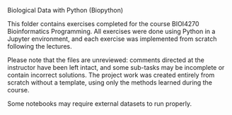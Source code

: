 Biological Data with Python (Biopython)

This folder contains exercises completed for the course BIOI4270 Bioinformatics Programming. All exercises were done using Python in a Jupyter environment, and each exercise was implemented from scratch following the lectures.

Please note that the files are unreviewed: comments directed at the instructor have been left intact, and some sub-tasks may be incomplete or contain incorrect solutions. The project work was created entirely from scratch without a template, using only the methods learned during the course.

Some notebooks may require external datasets to run properly.
